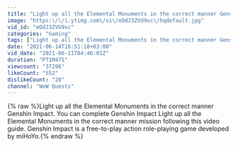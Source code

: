 ```yaml
---
title: "Light up all the Elemental Monuments in the correct manner Genshin Impact"
image: "https:\/\/i.ytimg.com\/vi\/eOdJ3ZVU9vc\/hqdefault.jpg"
vid_id: "eOdJ3ZVU9vc"
categories: "Gaming"
tags: ["Light up all the Elemental Monuments in the correct manner Genshin Impact","Genshin Impact Light up all the Elemental Monuments","Light up all the Elemental Monuments"]
date: "2021-06-14T16:51:18+03:00"
vid_date: "2021-06-11T04:46:01Z"
duration: "PT1M47S"
viewcount: "37296"
likeCount: "552"
dislikeCount: "28"
channel: "WoW Quests"
---
```

{% raw %}Light up all the Elemental Monuments in the correct manner Genshin Impact. You can complete Genshin Impact Light up all the Elemental Monuments in the correct manner mission following this video guide. Genshin Impact is a free-to-play action role-playing game developed by miHoYo.{% endraw %}
